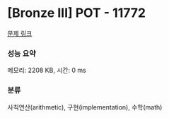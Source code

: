 # [Bronze III] POT - 11772 

[문제 링크](https://www.acmicpc.net/problem/11772) 

### 성능 요약

메모리: 2208 KB, 시간: 0 ms

### 분류

사칙연산(arithmetic), 구현(implementation), 수학(math)

